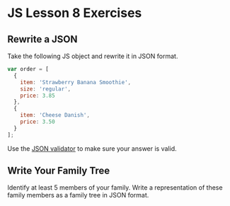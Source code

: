 # JS Lesson 8 Exercises

## Rewrite a JSON

Take the following JS object and rewrite it in JSON format.

```js
var order = [
  {
    item: 'Strawberry Banana Smoothie',
    size: 'regular',
    price: 3.85
  },
  {
    item: 'Cheese Danish',
    price: 3.50
  }
];
```

Use the [JSON validator](https://codebeautify.org/jsonvalidator) to make
sure your answer is valid.

## Write Your Family Tree

Identify at least 5 members of your family. Write a representation
of these family members as a family tree in JSON format.
